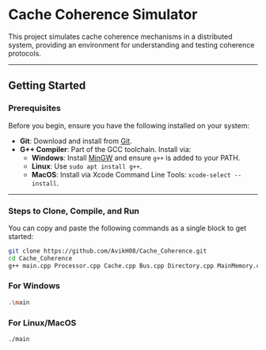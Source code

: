 # Cache Coherence Simulator

This project simulates cache coherence mechanisms in a distributed system, providing an environment for understanding and testing coherence protocols.

---

## Getting Started

### Prerequisites
Before you begin, ensure you have the following installed on your system:
- **Git**: Download and install from [Git](https://git-scm.com/).
- **G++ Compiler**: Part of the GCC toolchain. Install via:
  - **Windows**: Install [MinGW](http://www.mingw.org/) and ensure `g++` is added to your PATH.
  - **Linux**: Use `sudo apt install g++`.
  - **MacOS**: Install via Xcode Command Line Tools: `xcode-select --install`.

---

### Steps to Clone, Compile, and Run

You can copy and paste the following commands as a single block to get started:

```bash
git clone https://github.com/AvikH08/Cache_Coherence.git
cd Cache_Coherence
g++ main.cpp Processor.cpp Cache.cpp Bus.cpp Directory.cpp MainMemory.cpp AddressUtils.cpp -o main
```
### For Windows
```bash
.\main
```
### For Linux/MacOS
```bash
./main
```

